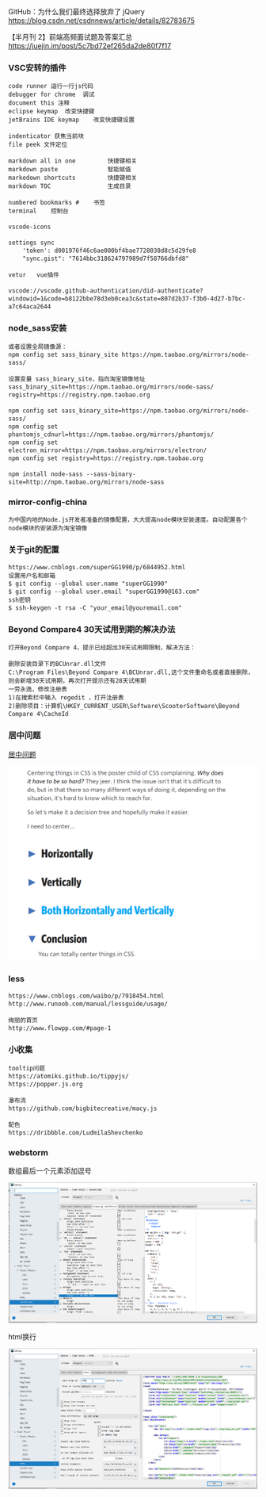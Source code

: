 
GitHub：为什么我们最终选择放弃了 jQuery 
https://blog.csdn.net/csdnnews/article/details/82783675

【半月刊 2】前端高频面试题及答案汇总
https://juejin.im/post/5c7bd72ef265da2de80f7f17

### VSC安转的插件
    code runner 运行一行js代码
    debugger for chrome  调试
    document this 注释
    eclipse keymap  改变快捷键
    jetBrains IDE keymap    改变快捷键设置

    indenticator 获焦当前块
    file peek 文件定位

    markdown all in one         快捷键相关
    markdown paste              智能赋值
    markedown shortcuts         快捷键相关
    markdown TOC                生成目录

    numbered bookmarks #    书签
    terminal    控制台
    
    vscode-icons

    settings sync
        'token': d001976f46c6ae000bf4bae7728038d8c5d29fe8
        "sync.gist": "7614bbc318624797989d7f58766dbfd8"

    vetur   vue插件

    vscode://vscode.github-authentication/did-authenticate?windowid=1&code=b8122bbe78d3eb0cea3c&state=807d2b37-f3b0-4d27-b7bc-a7c64aca2644

### node_sass安装
    或者设置全局镜像源：
    npm config set sass_binary_site https://npm.taobao.org/mirrors/node-sass/

    设置变量 sass_binary_site，指向淘宝镜像地址
    sass_binary_site=https://npm.taobao.org/mirrors/node-sass/
    registry=https://registry.npm.taobao.org

    npm config set sass_binary_site=https://npm.taobao.org/mirrors/node-sass/
    npm config set phantomjs_cdnurl=https://npm.taobao.org/mirrors/phantomjs/
    npm config set electron_mirror=https://npm.taobao.org/mirrors/electron/
    npm config set registry=https://registry.npm.taobao.org
    
    npm install node-sass --sass-binary-site=http://npm.taobao.org/mirrors/node-sass


### mirror-config-china
    为中国内地的Node.js开发者准备的镜像配置，大大提高node模块安装速度。自动配置各个node模块的安装源为淘宝镜像


### 关于git的配置
    https://www.cnblogs.com/superGG1990/p/6844952.html
    设置用户名和邮箱
    $ git config --global user.name "superGG1990"
    $ git config --global user.email "superGG1990@163.com"
    ssh密钥
    $ ssh-keygen -t rsa -C "your_email@youremail.com"


### Beyond Compare4 30天试用到期的解决办法
    打开Beyond Compare 4，提示已经超出30天试用期限制，解决方法：

    删除安装目录下的BCUnrar.dll文件
    C:\Program Files\Beyond Compare 4\BCUnrar.dll,这个文件重命名或者直接删除，则会新增30天试用期，再次打开提示还有28天试用期
    一劳永逸，修改注册表
    1)在搜索栏中输入 regedit ，打开注册表
    2)删除项目：计算机\HKEY_CURRENT_USER\Software\ScooterSoftware\Beyond Compare 4\CacheId

### 居中问题
[居中问题](https://css-tricks.com/centering-css-complete-guide/)    

![](images/2018-12-19-17-49-37.png)

### less
    https://www.cnblogs.com/waibo/p/7918454.html
    http://www.runoob.com/manual/lessguide/usage/

    绚丽的首页
    http://www.flowpp.com/#page-1

### 小收集
    tooltip问题
    https://atomiks.github.io/tippyjs/
    https://popper.js.org

    瀑布流
    https://github.com/bigbitecreative/macy.js

    配色
    https://dribbble.com/LudmilaShevchenko
    
### webstorm
数组最后一个元素添加逗号

![](images/webstrom%202020-04-19-14-14-51.png)

html换行

![](images/webstrom2020-04-19-14-15-52.png)